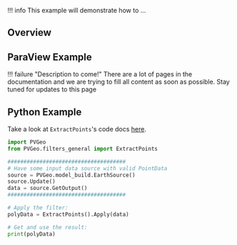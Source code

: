 !!! info
    This example will demonstrate how to ...

## Overview


## ParaView Example

!!! failure "Description to come!"
    There are a lot of pages in the documentation and we are trying to fill all content as soon as possible. Stay tuned for updates to this page


<!--- TODO --->

## Python Example

Take a look at `ExtractPoints`'s code docs [here](http://docs.pvgeo.org/en/latest/suites/General-Filters.html#PVGeo.filters_general.ExtractPoints).

```py
import PVGeo
from PVGeo.filters_general import ExtractPoints

#####################################
# Have some input data source with valid PointData
source = PVGeo.model_build.EarthSource()
source.Update()
data = source.GetOutput()
#####################################

# Apply the filter:
polyData = ExtractPoints().Apply(data)

# Get and use the result:
print(polyData)
```
